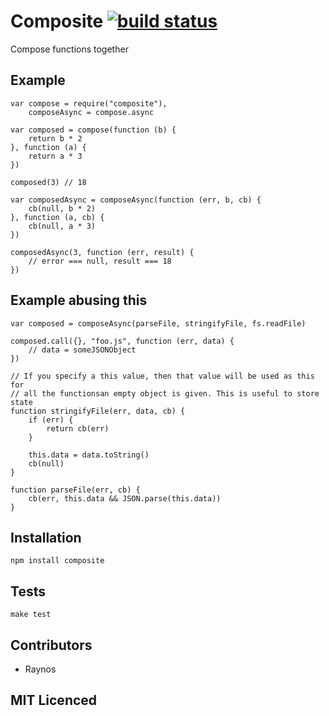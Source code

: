 # Composite [![build status][1]][2]

Compose functions together

## Example

    var compose = require("composite"),
        composeAsync = compose.async

    var composed = compose(function (b) {
        return b * 2
    }, function (a) {
        return a * 3
    })

    composed(3) // 18

    var composedAsync = composeAsync(function (err, b, cb) {
        cb(null, b * 2)
    }, function (a, cb) {
        cb(null, a * 3)
    })

    composedAsync(3, function (err, result) {
        // error === null, result === 18
    })

## Example abusing this

    var composed = composeAsync(parseFile, stringifyFile, fs.readFile)

    composed.call({}, "foo.js", function (err, data) {
        // data = someJSONObject
    })

    // If you specify a this value, then that value will be used as this for
    // all the functionsan empty object is given. This is useful to store state
    function stringifyFile(err, data, cb) {
        if (err) {
            return cb(err)
        }

        this.data = data.toString()
        cb(null)
    }

    function parseFile(err, cb) {
        cb(err, this.data && JSON.parse(this.data))
    }

## Installation

`npm install composite`

## Tests

`make test`

## Contributors

 - Raynos

## MIT Licenced

  [1]: https://secure.travis-ci.org/Raynos/composite.png
  [2]: http://travis-ci.org/Raynos/composite